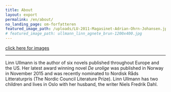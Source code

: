 ```yaml
---
title: About
layout: export
permalink: /en/about/
no_landing_page: om-forfatteren
featured_image_path: /uploads/LU-2011-Magasinet-Adrian-Ohrn-Johansen.jpg
# featured_image_path: ullmann_linn_agnete_brun-1200x400.jpg
---
```


[click here for images](/en/portraits/)

---
Linn Ullmann is the author of six novels published throughout Europe and the US. Her latest award winning novel _De urolige_ was published in Norway in November 2015 and was recently nominated to Nordisk Råds Litteraturpris (The Nordic Council Literature Prize). Linn Ullmann has two children and lives in Oslo with her husband, the writer Niels Fredrik Dahl.
